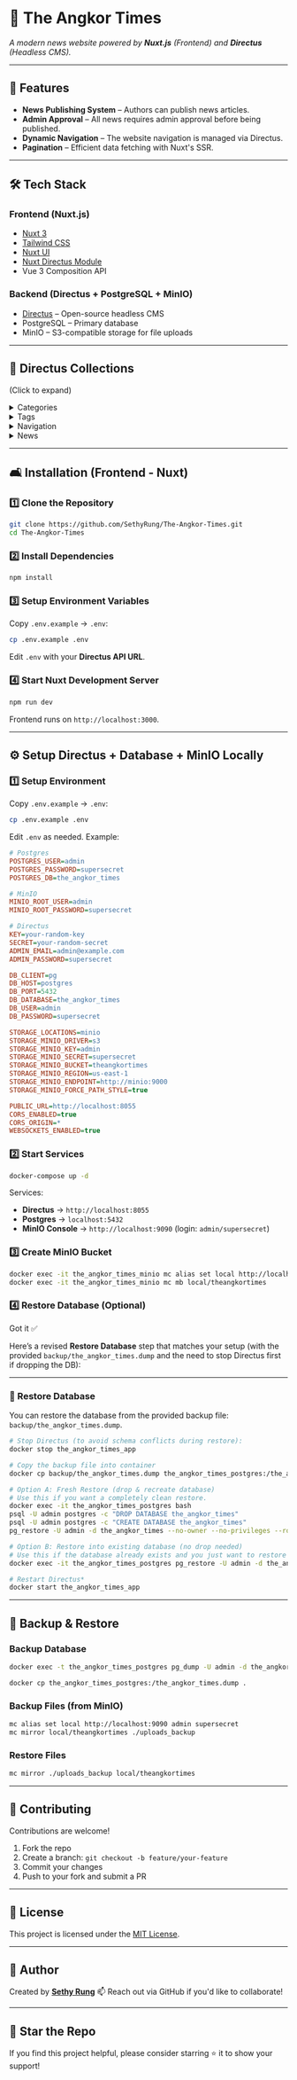 # 📰 The Angkor Times

_A modern news website powered by **Nuxt.js** (Frontend) and **Directus** (Headless CMS)._

---

## 🚀 Features

- **News Publishing System** – Authors can publish news articles.
- **Admin Approval** – All news requires admin approval before being published.
- **Dynamic Navigation** – The website navigation is managed via Directus.
- **Pagination** – Efficient data fetching with Nuxt's SSR.

---

## 🛠️ Tech Stack

### **Frontend (Nuxt.js)**

- [Nuxt 3](https://nuxt.com/)
- [Tailwind CSS](https://tailwindcss.com/)
- [Nuxt UI](https://ui.nuxt.com/)
- [Nuxt Directus Module](https://nuxt.com/modules/directus)
- Vue 3 Composition API

### **Backend (Directus + PostgreSQL + MinIO)**

- [Directus](https://directus.io/) – Open-source headless CMS
- PostgreSQL – Primary database
- MinIO – S3-compatible storage for file uploads

---

## 📂 Directus Collections

(Click to expand)

<details>
<summary>Categories</summary>

| Field Name | Type   | Description                         |
| ---------- | ------ | ----------------------------------- |
| `id`       | UUID   | Unique identifier for each category |
| `name`     | String | Name of the category                |

</details>

<details>
<summary>Tags</summary>

| Field Name | Type   | Description                    |
| ---------- | ------ | ------------------------------ |
| `id`       | UUID   | Unique identifier for each tag |
| `name`     | String | Name of the tag                |

</details>

<details>
<summary>Navigation</summary>

| Field Name | Type             | Description                           |
| ---------- | ---------------- | ------------------------------------- |
| `id`       | UUID             | Unique identifier for each navigation |
| `label`    | String           | Display name of the menu item         |
| `url`      | String (unique)  | Path to navigate                      |
| `order`    | Integer          | Position in the menu                  |
| `category` | M2O (categories) | Category of navigation                |

</details>

<details>
<summary>News</summary>

| Field Name       | Type                 | Description                           |
| ---------------- | -------------------- | ------------------------------------- |
| `id`             | UUID                 | Unique identifier for each news post  |
| `title`          | String               | Title of the news article             |
| `featured_image` | Image                | Main image of the article             |
| `description`    | Text                 | Short description                     |
| `content`        | Text (WYSIWYG)       | Full content                          |
| `author`         | M2O (directus_users) | Author of the post                    |
| `category`       | M2O (categories)     | Category                              |
| `tags`           | M2M (tags)           | Tags                                  |
| `status`         | Enum                 | Pending Approval, Published, Rejected |
| `date_published` | DateTime             | Publish date                          |
| `date_created`   | DateTime             | Auto-set when created                 |
| `date_updated`   | DateTime             | Auto-updated on edit                  |

</details>

---

## 🛋️ Installation (Frontend - Nuxt)

### 1️⃣ Clone the Repository

```sh
git clone https://github.com/SethyRung/The-Angkor-Times.git
cd The-Angkor-Times
```

### 2️⃣ Install Dependencies

```sh
npm install
```

### 3️⃣ Setup Environment Variables

Copy `.env.example` → `.env`:

```sh
cp .env.example .env
```

Edit `.env` with your **Directus API URL**.

### 4️⃣ Start Nuxt Development Server

```sh
npm run dev
```

Frontend runs on `http://localhost:3000`.

---

## ⚙️ Setup Directus + Database + MinIO Locally

### 1️⃣ Setup Environment

Copy `.env.example` → `.env`:

```sh
cp .env.example .env
```

Edit `.env` as needed. Example:

```ini
# Postgres
POSTGRES_USER=admin
POSTGRES_PASSWORD=supersecret
POSTGRES_DB=the_angkor_times

# MinIO
MINIO_ROOT_USER=admin
MINIO_ROOT_PASSWORD=supersecret

# Directus
KEY=your-random-key
SECRET=your-random-secret
ADMIN_EMAIL=admin@example.com
ADMIN_PASSWORD=supersecret

DB_CLIENT=pg
DB_HOST=postgres
DB_PORT=5432
DB_DATABASE=the_angkor_times
DB_USER=admin
DB_PASSWORD=supersecret

STORAGE_LOCATIONS=minio
STORAGE_MINIO_DRIVER=s3
STORAGE_MINIO_KEY=admin
STORAGE_MINIO_SECRET=supersecret
STORAGE_MINIO_BUCKET=theangkortimes
STORAGE_MINIO_REGION=us-east-1
STORAGE_MINIO_ENDPOINT=http://minio:9000
STORAGE_MINIO_FORCE_PATH_STYLE=true

PUBLIC_URL=http://localhost:8055
CORS_ENABLED=true
CORS_ORIGIN=*
WEBSOCKETS_ENABLED=true
```

### 2️⃣ Start Services

```sh
docker-compose up -d
```

Services:

- **Directus** → `http://localhost:8055`
- **Postgres** → `localhost:5432`
- **MinIO Console** → `http://localhost:9090` (login: `admin/supersecret`)

### 3️⃣ Create MinIO Bucket

```sh
docker exec -it the_angkor_times_minio mc alias set local http://localhost:9000 admin supersecret
docker exec -it the_angkor_times_minio mc mb local/theangkortimes
```

### 4️⃣ Restore Database (Optional)

Got it ✅

Here’s a revised **Restore Database** step that matches your setup (with the provided `backup/the_angkor_times.dump` and the need to stop Directus first if dropping the DB):

---

### 🔄 Restore Database

You can restore the database from the provided backup file: `backup/the_angkor_times.dump`.

```sh
# Stop Directus (to avoid schema conflicts during restore):
docker stop the_angkor_times_app

# Copy the backup file into container
docker cp backup/the_angkor_times.dump the_angkor_times_postgres:/the_angkor_times.dump

# Option A: Fresh Restore (drop & recreate database)
# Use this if you want a completely clean restore.
docker exec -it the_angkor_times_postgres bash
psql -U admin postgres -c "DROP DATABASE the_angkor_times"
psql -U admin postgres -c "CREATE DATABASE the_angkor_times"
pg_restore -U admin -d the_angkor_times --no-owner --no-privileges --role=admin /the_angkor_times.dump

# Option B: Restore into existing database (no drop needed)
# Use this if the database already exists and you just want to restore data.
docker exec -it the_angkor_times_postgres pg_restore -U admin -d the_angkor_times --clean --no-owner --no-privileges --role=admin /backup/the_angkor_times.dump

# Restart Directus*
docker start the_angkor_times_app
```

---

## 💾 Backup & Restore

### Backup Database

```sh
docker exec -t the_angkor_times_postgres pg_dump -U admin -d the_angkor_times -F c -f the_angkor_times.dump

docker cp the_angkor_times_postgres:/the_angkor_times.dump .
```

### Backup Files (from MinIO)

```sh
mc alias set local http://localhost:9090 admin supersecret
mc mirror local/theangkortimes ./uploads_backup
```

### Restore Files

```sh
mc mirror ./uploads_backup local/theangkortimes
```

---

## 🤝 Contributing

Contributions are welcome!

1. Fork the repo
2. Create a branch: `git checkout -b feature/your-feature`
3. Commit your changes
4. Push to your fork and submit a PR

---

## 📄 License

This project is licensed under the [MIT License](LICENSE).

---

## 👤 Author

Created by [**Sethy Rung**](https://github.com/SethyRung)
📫 Reach out via GitHub if you'd like to collaborate!

---

## 🌟 Star the Repo

If you find this project helpful, please consider starring ⭐ it to show your support!
